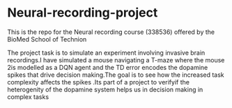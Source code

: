 # Neural-recording-project

This is the repo for the Neural recording course (338536) offered by the BioMed School of Technion

The project task is to simulate an experiment involving invasive brain recordings.I have simulated a mouse navigating a T-maze where the mouse 2is modelled as a DQN agent and the TD error encodes the dopamine spikes that drive decision making.The goal is to see how the increased task complexity affects the spikes .Its part of a project to verifyif the heterogenity of the dopamine system helps us in decision making in complex tasks
